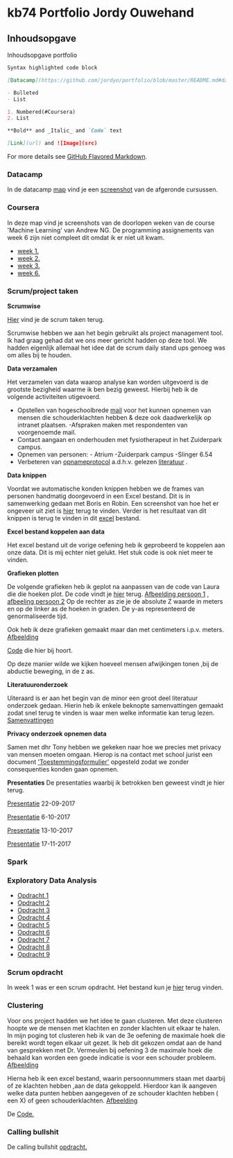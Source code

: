 # kb74 Portfolio Jordy Ouwehand

## Inhoudsopgave

Inhoudsopgave portfolio

```markdown
Syntax highlighted code block

[Datacamp](https://github.com/jordyo/portfolio/blob/master/README.md#datacamp)

- Bulleted
- List

1. Numbered(#Coursera)
2. List

**Bold** and _Italic_ and `Code` text

[Link](url) and ![Image](src)
```

For more details see [GitHub Flavored Markdown](https://guides.github.com/features/mastering-markdown/).

### Datacamp
In de datacamp [map](https://github.com/jordyo/portfolio/tree/master/Datacamp) vind je een [screenshot](https://raw.githubusercontent.com/jordyo/portfolio/master/Datacamp/Datacamp.PNG) van de afgeronde cursussen.

### <a name="Coursera"></a>Coursera 

In deze map vind je screenshots van de doorlopen weken van de course 'Machine Learning' van Andrew NG.
De programming assignements van week 6 zijn niet compleet dit omdat ik er niet uit kwam.

- [week 1.](https://raw.githubusercontent.com/jordyo/portfolio/master/Coursera/Week1.PNG)
- [week 2.](https://raw.githubusercontent.com/jordyo/portfolio/master/Coursera/week2.PNG)
- [week 3.](https://raw.githubusercontent.com/jordyo/portfolio/master/Coursera/week%203.PNG)
- [week 6.](https://raw.githubusercontent.com/jordyo/portfolio/master/Coursera/week6.PNG)

### Scrum/project taken

**Scrumwise**

[Hier](https://github.com/jordyo/portfolio/blob/master/Scrum%20project%20taken/Scrum.md) vind je de scrum taken terug.

Scrumwise hebben we aan het begin gebruikt als project management tool. Ik had graag gehad dat we ons meer gericht hadden op deze tool.
We hadden eigenlijk allemaal het idee dat de scrum daily stand ups genoeg was om alles bij te houden.


**Data verzamalen** 

Het verzamelen van data waarop analyse kan worden uitgevoerd is de grootste bezigheid waarme ik ben bezig geweest.
Hierbij heb ik de volgende activiteiten utigevoerd.
- Opstellen van hogeschoolbrede [mail](https://github.com/jordyo/portfolio/blob/master/Scrum%20project%20taken/Mail%20voorbeeld%20schouderproblemen.pdf) voor het kunnen opnemen van mensen die schouderklachten hebben & deze ook daadwerkelijk op intranet plaatsen.
-Afspraken maken met respondenten van voorgenoemde mail.
- Contact aangaan en onderhouden met fysiotherapeut in het Zuiderpark campus.
- Opnemen van personen:
          - Atrium
           -Zuiderpark campus
           -Slinger 6.54
- Verbeteren van [opnameprotocol](https://github.com/jordyo/portfolio/blob/master/Scrum%20project%20taken/Protocol%20voor%20project%20Pepper.docx.pdf) a.d.h.v. gelezen [literatuur](https://github.com/jordyo/portfolio/blob/master/Scrum%20project%20taken/Evaluation%20of%20Kinect%20Skeletal%20Tracking%20in%20a%20Virtual%20%250D%250AReality%20Rehabilitation%20System%20for%20Upper%20Limb%20%250D%250AHemiparesis.pdf) .

**Data knippen**

Voordat we automatische konden knippen hebben we de frames van personen handmatig doorgevoerd in een Excel bestand. Dit is in samenwerking gedaan met Boris en Robin. Een screenshot van hoe het er ongeveer uit ziet is [hier](https://raw.githubusercontent.com/jordyo/portfolio/master/Scrum%20project%20taken/Handmatig%20knippen.PNG) terug te vinden.
Verder is het resultaat van dit knippen is terug te vinden in dit [excel](https://github.com/jordyo/portfolio/blob/master/Scrum%20project%20taken/ValidData.xlsx) bestand.

**Excel bestand koppelen aan data**

Het excel bestand uit de vorige oefening heb ik geprobeerd te koppelen aan onze data. Dit is mij echter niet gelukt. Het stuk code is ook niet meer te vinden.

**Grafieken plotten**

De volgende grafieken heb ik geplot na aanpassen van de code van Laura die die hoeken plot. De code vindt je [hier](https://github.com/jordyo/portfolio/blob/master/Scrum%20project%20taken/Code%20bij%20z%20as) terug.
[Afbeelding persoon 1](https://raw.githubusercontent.com/jordyo/portfolio/master/Scrum%20project%20taken/hoeken%2Bbeweging%20naar%20vorenHoekenZ1_ex1%20SchouderRotatie.png) , [afbeeling persoon 2](https://raw.githubusercontent.com/jordyo/portfolio/master/Scrum%20project%20taken/hoeken%2Bbeweging%20naar%20vorenHoekenZ2_ex1%20SchouderRotatie.png)
Op de rechter as zie je de absolute Z waarde in meters en op de linker as de hoeken in graden. De y-as representeerd de genormaliseerde tijd.

Ook heb ik deze grafieken gemaakt maar dan met centimeters i.p.v. meters. 
[Afbeelding](https://raw.githubusercontent.com/jordyo/portfolio/master/Scrum%20project%20taken/Z%20as%20centimeter.PNG) 

[Code](https://github.com/jordyo/portfolio/blob/master/Scrum%20project%20taken/Code%20bij%20z%20as) die hier bij hoort.

Op deze manier wilde we kijken hoeveel mensen afwijkingen tonen ,bij de abductie beweging, in de z as.

**Literatuuronderzoek**

Uiteraard is er aan het begin van de minor een groot deel literatuur onderzoek gedaan. Hierin heb ik enkele beknopte samenvattingen gemaakt zodat snel terug te vinden is waar men welke informatie kan terug lezen. [Samenvattingen](https://github.com/jordyo/portfolio/blob/master/Scrum%20project%20taken/samenvattingen.pdf)

**Privacy onderzoek opnemen data**

Samen met dhr Tony hebben we gekeken naar hoe we precies met privacy van mensen moeten omgaan. Hierop is na contact met school jurist een document ['Toestemmingsformulier'](https://github.com/jordyo/portfolio/blob/master/Scrum%20project%20taken/Toestemmingsformulier.pdf)  opgesteld zodat we zonder consequenties konden gaan opnemen. 

**Presentaties**
De presentaties waarbij ik betrokken ben geweest vindt je hier terug.

[Presentatie](https://github.com/jordyo/portfolio/blob/master/Presentaties/Extern%20P2%2022%20sept%20.pdf)        22-09-2017

[Presentatie](https://github.com/jordyo/portfolio/blob/master/Presentaties/Externe%20presentatie%206%20Okt.pdf)         6-10-2017

[Presentatie](https://github.com/jordyo/portfolio/blob/master/Presentaties/Interne%20presentatie%2013%20Okt.pdf)        13-10-2017       

[Presentatie](https://github.com/jordyo/portfolio/blob/master/Presentaties/Intern%20P5%2017%20nov.pdf)        17-11-2017

### Spark


### Exploratory Data Analysis

- [Opdracht 1](https://github.com/jordyo/portfolio/blob/master/Exploratory%20Data%20Analysis/1%2BChecking%2BData%2BEdges.ipynb)
- [Opdracht 2](https://github.com/jordyo/portfolio/blob/master/Exploratory%20Data%20Analysis/2%2BIdentifying%2Bvariables.ipynb)
- [Opdracht 3](https://github.com/jordyo/portfolio/blob/master/Exploratory%20Data%20Analysis/3%2BUnivariate%2BAnalysis.ipynb)
- [Opdracht 4](https://github.com/jordyo/portfolio/blob/master/Exploratory%20Data%20Analysis/4%2BBivariate%2BAnalysis.ipynb)
- [Opdracht 5](https://github.com/jordyo/portfolio/blob/master/Exploratory%20Data%20Analysis/5%2BMissing%2BValues.ipynb)
- [Opdracht 6](https://github.com/jordyo/portfolio/blob/master/Exploratory%20Data%20Analysis/6%2BOutliers.ipynb)
- [Opdracht 7](https://github.com/jordyo/portfolio/blob/master/Exploratory%20Data%20Analysis/7%2BData%2BTransformation.ipynb)
- [Opdracht 8](https://github.com/jordyo/portfolio/blob/master/Exploratory%20Data%20Analysis/8%2BCreating%2BVariables.ipynb)
- [Opdracht 9](https://github.com/jordyo/portfolio/blob/master/Exploratory%20Data%20Analysis/9%2BEvaluate.ipynb)

### Scrum opdracht 

In week 1 was er een scrum opdracht. Het bestand kun je [hier](https://github.com/jordyo/portfolio/blob/master/Overige/Portfolio%20kb74.pdf) terug vinden.

### Clustering

Voor ons project hadden we het idee te gaan clusteren. Met deze clusteren hoopte we de mensen met klachten en zonder klachten uit elkaar te halen. In mijn poging tot clusteren heb ik van de 3e oefening de maximale hoek die bereikt wordt tegen elkaar uit gezet. Ik heb dit gekozen omdat aan de hand van gesprekken met Dr. Vermeulen bij oefening 3 de maximale hoek die behaald kan worden een goede indicatie is voor een schouder probleem. [Afbeelding](https://github.com/jordyo/portfolio/blob/master/Scrum%20project%20taken/Clustering%20poging%201.png)

Hierna heb ik een excel bestand, waarin persoonnummers staan met daarbij of ze klachten hebben ,aan de data gekoppeld. Hierdoor kan ik aangeven welke data punten hebben aangegeven of ze schouder klachten hebben ( een X) of geen schouderklachten. [Afbeelding](https://raw.githubusercontent.com/jordyo/portfolio/master/Scrum%20project%20taken/ClusterJordy.png)

De [Code.](https://github.com/jordyo/portfolio/blob/master/Scrum%20project%20taken/cluster%2Bmax%2Bhoek%2Bexc%2B3.ipynb)


### Calling bullshit

De calling bullshit [opdracht.](https://github.com/jordyo/portfolio/blob/master/Overige/bullshit.pdf)


